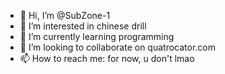 - 👋 Hi, I’m @SubZone-1
- 👀 I’m interested in chinese drill
- 🌱 I’m currently learning programming
- 💞️ I’m looking to collaborate on quatrocator.com
- 📫 How to reach me: for now, u don't lmao

<!---
SubZone-1/SubZone-1 is a ✨ special ✨ repository because its `README.md` (this file) appears on your GitHub profile.
You can click the Preview link to take a look at your changes.
--->
